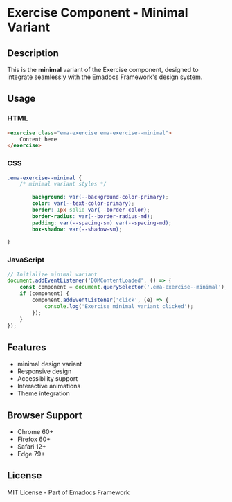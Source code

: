 # Exercise Component - Minimal Variant

## Description
This is the **minimal** variant of the Exercise component, designed to integrate seamlessly with the Emadocs Framework's design system.

## Usage

### HTML
```html
<exercise class="ema-exercise ema-exercise--minimal">
    Content here
</exercise>
```

### CSS
```css
.ema-exercise--minimal {
    /* minimal variant styles */
    
        background: var(--background-color-primary);
        color: var(--text-color-primary);
        border: 1px solid var(--border-color);
        border-radius: var(--border-radius-md);
        padding: var(--spacing-sm) var(--spacing-md);
        box-shadow: var(--shadow-sm);
    
}
```

### JavaScript
```javascript
// Initialize minimal variant
document.addEventListener('DOMContentLoaded', () => {
    const component = document.querySelector('.ema-exercise--minimal');
    if (component) {
        component.addEventListener('click', (e) => {
            console.log('Exercise minimal variant clicked');
        });
    }
});
```

## Features
- minimal design variant
- Responsive design
- Accessibility support
- Interactive animations
- Theme integration

## Browser Support
- Chrome 60+
- Firefox 60+
- Safari 12+
- Edge 79+

## License
MIT License - Part of Emadocs Framework
